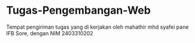 # Tugas-Pengembangan-Web
Tempat pengiriman tugas yang di kerjakan oleh mahathir mhd syafei pane IFB Sore, dengan NIM 2403310202

